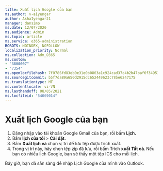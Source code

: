 ```yaml
---
title: Xuất lịch Google của bạn
ms.author: v-aiyengar
author: AshaIyengar21
manager: dansimp
ms.date: 12/07/2020
ms.audience: Admin
ms.topic: article
ms.service: o365-administration
ROBOTS: NOINDEX, NOFOLLOW
localization_priority: Normal
ms.collection: Adm_O365
ms.custom:
- "3800007"
- "7354"
ms.openlocfilehash: 7f0786fd83eb0e31e0b0803a1c924cad37c4b2b47baf6f3495175c8a7bd7b91d
ms.sourcegitcommit: b5f7da89a650d2915dc652449623c78be6247175
ms.translationtype: MT
ms.contentlocale: vi-VN
ms.lasthandoff: 08/05/2021
ms.locfileid: "54069014"
---
```

# <a name="export-your-google-calendar"></a>Xuất lịch Google của bạn

1. Đăng nhập vào tài khoản Google Gmail của bạn, rồi bấm **Lịch.**
1. Bấm **lịch của tôi**  >  **Cài đặt.**
1. Bấm **Xuất lịch và** chọn vị trí để lưu tệp được trích xuất.
1. Trong vị trí này, hãy chọn tệp zip đã lưu, rồi bấm Trích **xuất Tất cả**.
   Nếu bạn có nhiều lịch Google, bạn sẽ thấy một tệp ICS cho mỗi lịch.

Bây giờ, bạn đã sẵn sàng để nhập Lịch Google của mình vào Outlook.
